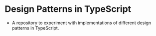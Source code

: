 # Design Patterns in TypeScript

- A repository to experiment with implementations of different design patterns in TypeScript.